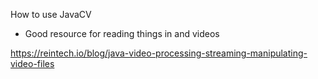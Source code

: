 How to use JavaCV

- Good resource for reading things in and videos

https://reintech.io/blog/java-video-processing-streaming-manipulating-video-files


